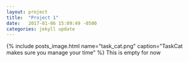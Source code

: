 ```yaml
---
layout: project
title:  "Project 1"
date:   2017-01-06 15:09:49 -0500
categories: jekyll update
---
```


{% include posts_image.html name="task_cat.png" caption="TaskCat makes sure you manage your time" %}
This is empty for now

[jekyll-docs]: http://jekyllrb.com/docs/home
[jekyll-gh]:   https://github.com/jekyll/jekyll
[jekyll-talk]: https://talk.jekyllrb.com/

